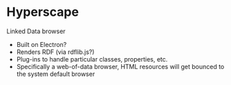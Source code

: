 # Hyperscape

Linked Data browser

* Built on Electron?
* Renders RDF (via rdflib.js?)
* Plug-ins to handle particular classes, properties, etc.
* Specifically a web-of-data browser, HTML resources will get bounced to the system default browser
